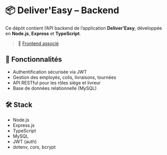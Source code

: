 # 📦 Deliver'Easy – Backend

Ce dépôt contient l’API backend de l’application **Deliver'Easy**, développée en **Node.js**, **Express** et **TypeScript**.

> 🔗 [Frontend associé](https://github.com/jeanauryel/deliver-easy-frontend)

## 🎯 Fonctionnalités
- Authentification sécurisée via JWT
- Gestion des employés, colis, livraisons, tournées
- API RESTful pour les rôles siège et livreur
- Base de données relationnelle (MySQL)

## 🛠️ Stack
- Node.js
- Express.js
- TypeScript
- MySQL
- JWT (auth)
- dotenv, cors, bcrypt
